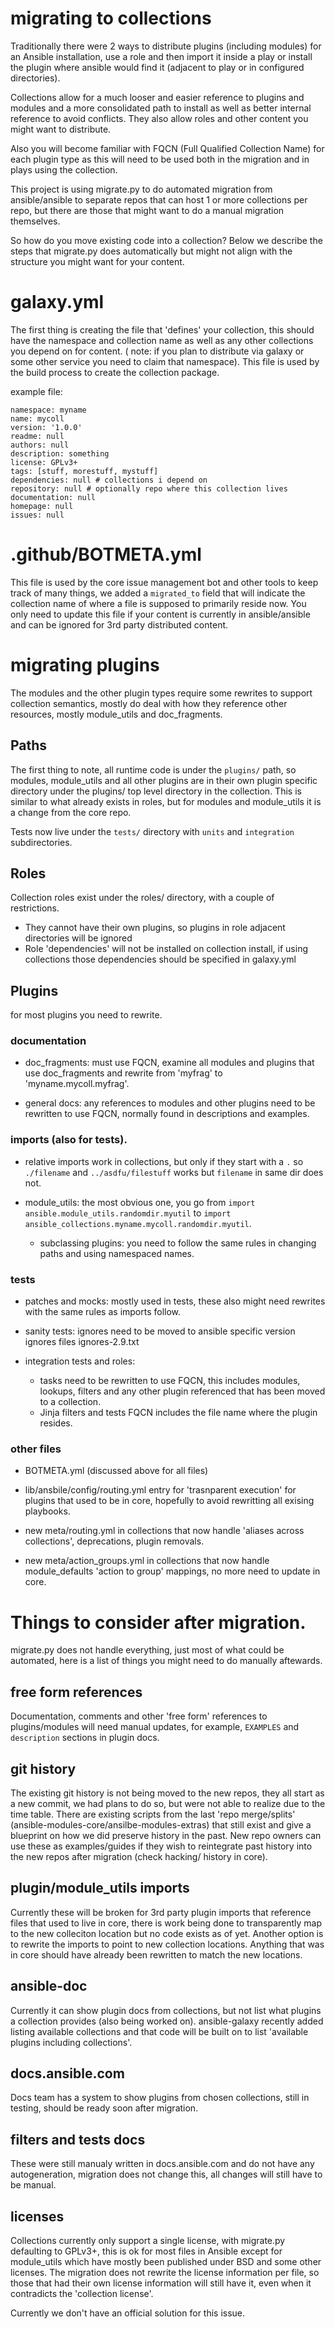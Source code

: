 # migrating to collections

Traditionally there were 2 ways to distribute plugins (including modules) for an Ansible installation,
use a role and then import it inside a play or install the plugin where ansible would find it (adjacent to play or in configured directories).

Collections allow for a much looser and easier reference to plugins and modules and a more consolidated path to install as well as better internal reference to avoid conflicts.
They also allow roles and other content you might want to distribute.

Also you will become familiar with FQCN (Full Qualified Collection Name) for each plugin type as this will need to be used both in the migration and in plays using the collection.


This project is using migrate.py to do automated migration from ansible/ansible to separate repos that can host 1 or more collections per repo, but there are those that might want to do a manual migration themselves.

So how do you move existing code into a collection? Below we describe the steps that migrate.py does automatically but might not align with the structure you might want for your content.


# galaxy.yml

The first thing is creating the file that 'defines' your collection, this should have the namespace and collection name as well as any other collections you depend on for content.
( note: if you plan to distribute via galaxy or some other service you need to claim that namespace). This file is used by the build process to create the collection package.


example file:
```
namespace: myname
name: mycoll
version: '1.0.0'
readme: null
authors: null
description: something
license: GPLv3+
tags: [stuff, morestuff, mystuff]
dependencies: null # collections i depend on
repository: null # optionally repo where this collection lives
documentation: null
homepage: null
issues: null
```

# .github/BOTMETA.yml

This file is used by the core issue management bot and other tools to keep track of many things, we added a `migrated_to` field that will indicate the collection name of where a file is supposed to primarily reside now.
You only need to update this file if your content is currently in ansible/ansible and can be ignored for 3rd party distributed content.

# migrating plugins

The modules and the other plugin types require some rewrites to support collection semantics, mostly do deal with how they reference other resources, mostly module_utils and doc_fragments.


## Paths
The first thing to note, all runtime code is under the ``plugins/`` path, so modules, module_utils and
all other plugins are in their own plugin specific directory under the plugins/ top level directory in the collection.
This is similar to what already exists in roles, but for modules and module_utils it is a change from the core repo.

Tests now live under the ``tests/`` directory with ``units`` and ``integration`` subdirectories.

## Roles
Collection roles exist under the roles/ directory, with a couple of restrictions.

* They cannot have their own plugins, so  plugins in role adjacent directories will be ignored
* Role 'dependencies' will not be installed on collection install, if using collections those dependencies should be specified in galaxy.yml

## Plugins

for most plugins you need to rewrite.

### documentation
* doc_fragments: must use FQCN, examine all modules and plugins that use doc_fragments and rewrite from 'myfrag' to 'myname.mycoll.myfrag'.

* general docs: any references to modules and other plugins need to be rewritten to use FQCN, normally found in descriptions and examples.

### imports (also for tests).

* relative imports work in collections, but only if they start with a ``.`` so ``./filename`` and ``../asdfu/filestuff`` works but ``filename`` in same dir does not.

* module_utils: the most obvious one, you go from ``import ansible.module_utils.randomdir.myutil`` to ``import ansible_collections.myname.mycoll.randomdir.myutil``.

	* subclassing plugins: you need to follow the same rules in changing paths and using namespaced names.

### tests

* patches and mocks: mostly used in tests, these also might need rewrites with the same rules as imports follow.

* sanity tests: ignores need to be moved to ansible specific version ignores files ignores-2.9.txt

* integration tests and roles:
  * tasks need to be rewritten to use FQCN, this includes modules, lookups, filters and any other plugin referenced that has been moved to a collection.
  * Jinja filters and tests FQCN includes the file name where the plugin resides.

### other files

* BOTMETA.yml (discussed above for all files)

* lib/ansbile/config/routing.yml entry for 'trasnparent execution' for plugins that used to be in core, hopefully to avoid rewritting all exising playbooks.

* new meta/routing.yml in collections that now handle 'aliases across collections', deprecations, plugin removals.

* new meta/action_groups.yml in collections that now handle module_defaults 'action to group' mappings, no more need to update in core.


Things to consider after migration.
===================================

migrate.py does not handle everything, just most of what could be automated, here is a list of things you might need to do manually aftewards.


free form references
--------------------

Documentation, comments and other 'free form' references to plugins/modules will need manual updates, for example, `EXAMPLES` and `description` sections in plugin docs.


git history
-----------

The existing git history is not being moved to the new repos, they all start as a new commit, we had plans to do so, but were not able to realize due to the time table.
There are existing scripts from the last 'repo merge/splits' (ansible-modules-core/ansilbe-modules-extras) that still exist and give a blueprint on how we did preserve history in the past.
New repo owners can use these as examples/guides if they wish to reintegrate past history into the new repos after migration (check hacking/ history in core).


plugin/module_utils imports
---------------------------

Currently these will be broken for 3rd party plugin imports that reference files that used to live in core, there is work being done to transparently map to the new colleciton location but no code exists as of yet. Another option is to rewrite the imports to point to new collection locations. Anything that was in core should have already been rewritten to match the new locations.


ansible-doc
-----------

Currently it can show plugin docs from collections, but not list what plugins a collection provides (also being worked on).
ansible-galaxy recently added listing available collections and that code will be built on to list 'available plugins including collections'.


docs.ansible.com
----------------

Docs team has a system to show plugins from chosen collections, still in testing, should be ready soon after migration.


filters and tests docs
----------------------

These were still manualy written in docs.ansible.com and do not have any autogeneration, migration does not change this, all changes will still have to be manual.


licenses
--------

Collections currently only support a single license, with migrate.py defaulting to GPLv3+, this is ok for most files in Ansible except for module_utils which have mostly been published under BSD and some other licenses. The migration does not rewrite the license information per file, so those that had their own license information will still have it, even when it contradicts the 'collection license'.

Currently we don't have an official solution for this issue.
